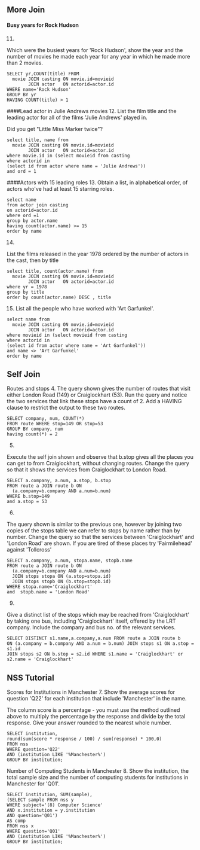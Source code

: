 ## More Join

#### Busy years for Rock Hudson
11.
Which were the busiest years for 'Rock Hudson', show the year and the number of movies he made each year for any year in which he made more than 2 movies.
```
SELECT yr,COUNT(title) FROM
  movie JOIN casting ON movie.id=movieid
        JOIN actor   ON actorid=actor.id
WHERE name='Rock Hudson'
GROUP BY yr
HAVING COUNT(title) > 1
```
####Lead actor in Julie Andrews movies
12.
List the film title and the leading actor for all of the films 'Julie Andrews' played in.

Did you get "Little Miss Marker twice"?
```
select title, name from
  movie JOIN casting ON movie.id=movieid
        JOIN actor   ON actorid=actor.id
where movie.id in (select movieid from casting 
where actorid in 
(select id from actor where name = 'Julie Andrews'))
and ord = 1
```
####Actors with 15 leading roles
13.
Obtain a list, in alphabetical order, of actors who've had at least 15 starring roles.
```
select name 
from actor join casting
on actorid=actor.id
where ord =1
group by actor.name
having count(actor.name) >= 15
order by name
```

14.
List the films released in the year 1978 ordered by the number of actors in the cast, then by title
```
select title, count(actor.name) from
  movie JOIN casting ON movie.id=movieid
        JOIN actor   ON actorid=actor.id
where yr = 1978
group by title
order by count(actor.name) DESC , title 
```

15. List all the people who have worked with 'Art Garfunkel'.
```
select name from
  movie JOIN casting ON movie.id=movieid
        JOIN actor   ON actorid=actor.id 
where movieid in (select movieid from casting 
where actorid in 
(select id from actor where name = 'Art Garfunkel'))
and name <> 'Art Garfunkel'
order by name
```

## Self Join
Routes and stops
4.
The query shown gives the number of routes that visit either London Road (149) or Craiglockhart (53). Run the query and notice the two services that link these stops have a count of 2. Add a HAVING clause to restrict the output to these two routes.

```
SELECT company, num, COUNT(*)
FROM route WHERE stop=149 OR stop=53
GROUP BY company, num
having count(*) = 2
```

5.
Execute the self join shown and observe that b.stop gives all the places you can get to from Craiglockhart, without changing routes. Change the query so that it shows the services from Craiglockhart to London Road.
```
SELECT a.company, a.num, a.stop, b.stop
FROM route a JOIN route b ON
  (a.company=b.company AND a.num=b.num)
WHERE b.stop=149
and a.stop = 53
```

6.
The query shown is similar to the previous one, however by joining two copies of the stops table we can refer to stops by name rather than by number. Change the query so that the services between 'Craiglockhart' and 'London Road' are shown. If you are tired of these places try 'Fairmilehead' against 'Tollcross'
```
SELECT a.company, a.num, stopa.name, stopb.name
FROM route a JOIN route b ON
  (a.company=b.company AND a.num=b.num)
  JOIN stops stopa ON (a.stop=stopa.id)
  JOIN stops stopb ON (b.stop=stopb.id)
WHERE stopa.name='Craiglockhart'
and  stopb.name = 'London Road'
```

9.
Give a distinct list of the stops which may be reached from 'Craiglockhart' by taking one bus, including 'Craiglockhart' itself, offered by the LRT company. Include the company and bus no. of the relevant services.
```
SELECT DISTINCT s1.name,a.company,a.num FROM route a JOIN route b
ON (a.company = b.company AND a.num = b.num) JOIN stops s1 ON a.stop = s1.id
JOIN stops s2 ON b.stop = s2.id WHERE s1.name = 'Craiglockhart' or s2.name = 'Craiglockhart'
```
## NSS Tutorial
Scores for Institutions in Manchester
7.
Show the average scores for question 'Q22' for each institution that include 'Manchester' in the name.

The column score is a percentage - you must use the method outlined above to multiply the percentage by the response and divide by the total response. Give your answer rounded to the nearest whole number.

```
SELECT institution,
round(sum(score * response / 100) / sum(response) * 100,0)
FROM nss
WHERE question='Q22'
AND (institution LIKE '%Manchester%')
GROUP BY institution;
```

Number of Computing Students in Manchester
8.
Show the institution, the total sample size and the number of computing students for institutions in Manchester for 'Q01'.
```
SELECT institution, SUM(sample), 
(SELECT sample FROM nss y
WHERE subject='(8) Computer Science'
AND x.institution = y.institution
AND question='Q01') 
AS comp
FROM nss x
WHERE question='Q01'
AND (institution LIKE '%Manchester%')
GROUP BY institution;
```
